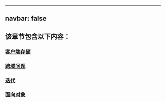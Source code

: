
---
navbar: false
---

## 该章节包含以下内容：
  
  
### [客户端存储](客户端存储.md)

  
### [跨域问题](跨域问题.md)

  
### [迭代](迭代.md)

  
### [面向对象](面向对象.md)

  